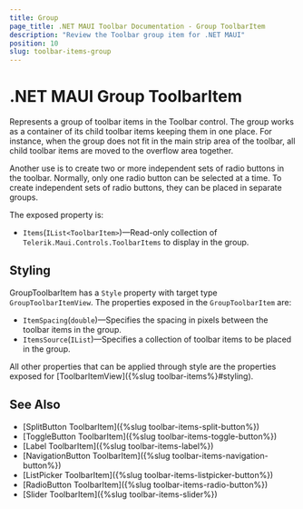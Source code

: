 ```yaml
---
title: Group
page_title: .NET MAUI Toolbar Documentation - Group ToolbarItem
description: "Review the Toolbar group item for .NET MAUI"
position: 10
slug: toolbar-items-group
---
```


# .NET MAUI Group ToolbarItem

Represents a group of toolbar items in the Toolbar control. The group works as a container of its child toolbar items keeping them in one place. For instance, when the group does not fit in the main strip area of the toolbar, all child toolbar items are moved to the overflow area together.

Another use is to create two or more independent sets of radio buttons in the toolbar. Normally, only one radio button can be selected at a time. To create independent sets of radio buttons, they can be placed in separate groups.

The exposed property is: 

* `Items`(`IList<ToolbarItem>`)&mdash;Read-only collection of `Telerik.Maui.Controls.ToolbarItems` to display in the group.

## Styling 

GroupToolbarItem has a `Style` property with target type `GroupToolbarItemView`. The properties exposed in the `GroupToolbarItem` are:

* `ItemSpacing`(`double`)&mdash;Specifies the spacing in pixels between the toolbar items in the group.
* `ItemsSource`(`IList`)&mdash;Specifies a collection of toolbar items to be placed in the group.

All other properties that can be applied through style are the properties exposed for [ToolbarItemView]({%slug toolbar-items%}#styling).


## See Also

- [SplitButton ToolbarItem]({%slug toolbar-items-split-button%})
- [ToggleButton ToolbarItem]({%slug toolbar-items-toggle-button%})
- [Label ToolbarItem]({%slug toolbar-items-label%})
- [NavigationButton ToolbarItem]({%slug toolbar-items-navigation-button%})
- [ListPicker ToolbarItem]({%slug toolbar-items-listpicker-button%})
- [RadioButton ToolbarItem]({%slug toolbar-items-radio-button%})
- [Slider ToolbarItem]({%slug toolbar-items-slider%})